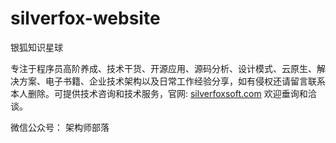 # silverfox-website
银狐知识星球

专注于程序员高阶养成、技术干货、开源应用、源码分析、设计模式、云原生、解决方案、电子书籍、企业技术架构以及日常工作经验分享，如有侵权还请留言联系本人删除。可提供技术咨询和技术服务，官网: [silverfoxsoft.com](https://silverfoxsoft.com) 欢迎垂询和洽谈。

微信公众号： 架构师部落
